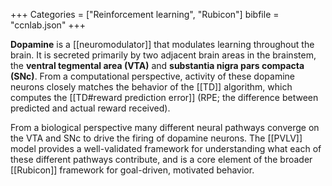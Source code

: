 +++
Categories = ["Reinforcement learning", "Rubicon"]
bibfile = "ccnlab.json"
+++

**Dopamine** is a [[neuromodulator]] that modulates learning throughout the brain. It is secreted primarily by two adjacent brain areas in the brainstem, the **ventral tegmental area (VTA)** and **substantia nigra pars compacta (SNc)**. From a computational perspective, activity of these dopamine neurons closely matches the behavior of the [[TD]] algorithm, which computes the [[TD#reward prediction error]] (RPE; the difference between predicted and actual reward received).

From a biological perspective many different neural pathways converge on the VTA and SNc to drive the firing of dopamine neurons. The [[PVLV]] model provides a well-validated framework for understanding what each of these different pathways contribute, and is a core element of the broader [[Rubicon]] framework for goal-driven, motivated behavior.

